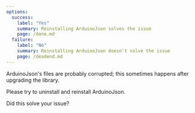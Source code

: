 ```yaml
---
options:
  success:
    label: "Yes"
    summary: Reinstalling ArduinoJson solves the issue
    page: /done.md
  failure:
    label: "No"
    summary: Reinstalling ArduinoJson doesn't solve the issue
    page: /deadend.md
---
```


ArduinoJson's files are probably corrupted; this sometimes happens after upgrading the library.

Please try to uninstall and reinstall ArduinoJson.

Did this solve your issue?
